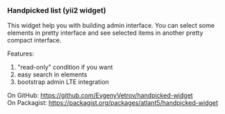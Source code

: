 ### Handpicked list (yii2 widget)

This widget help you with building admin interface. You can select some elements in pretty interface and see selected items in another pretty compact interface.

Features:
1. "read-only" condition if you want
2. easy search in elements
3. bootstrap admin LTE integration

On GitHub: https://github.com/EvgenyVetrov/handpicked-widget  
On Packagist: https://packagist.org/packages/atlant5/handpicked-widget
